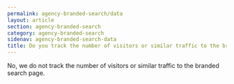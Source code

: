```yaml
---
permalink: agency-branded-search/data
layout: article
section: agency-branded-search
category: agency-branded-search
sidenav: agency-branded-search-data
title: Do you track the number of visitors or similar traffic to the branded search page?
---
```

No, we do not track the number of visitors or similar traffic to the branded search page.

